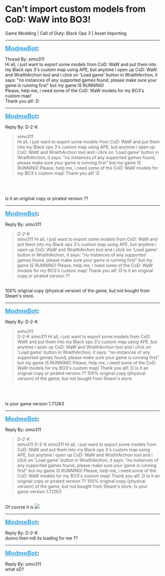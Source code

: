 # Can't import custom models from CoD: WaW into BO3!
Game Modding | Call of Duty: Black Ops 3 | Asset Importing

---
<strong style="font-size: 1.4em;"><span style="text-decoration: underline;text-decoration-color: #34a7f9;"><span style="color:#34a7f9;">ModmeBot</span></span>:</strong>

<p>Thread By: simo311<br />Hi all, i just want to export some models from CoD: WaW and put them into my Black ops 3&#39;s custom map using APE, but anytime i open up CoD: WaW and WraithArchon tool and i click on &#39;Load game&#39; button in WraithArchon, it says: &quot;no instances of any supported games found, please make sure your game is running first&quot; but my game IS RUNNING!<br />Please, help me, i need some of the CoD: WaW models for my BO3&#39;s custom map!<br />Thank you all! :D</p>

---
<strong style="font-size: 1.4em;"><span style="text-decoration: underline;text-decoration-color: #34a7f9;"><span style="color:#34a7f9;">ModmeBot</span></span>:</strong>

<p>Reply By: D-2-K<br /><blockquote><em>simo311</em><br />Hi all, i just want to export some models from CoD: WaW and put them into my Black ops 3&#39;s custom map using APE, but anytime i open up CoD: WaW and WraithArchon tool and i click on &#39;Load game&#39; button in WraithArchon, it says: &quot;no instances of any supported games found, please make sure your game is running first&quot; but my game IS RUNNING! Please, help me, i need some of the CoD: WaW models for my BO3&#39;s custom map! Thank you all! :D</blockquote><br /> <br /> <br /> Is it an original copy or pirated version ??</p>

---
<strong style="font-size: 1.4em;"><span style="text-decoration: underline;text-decoration-color: #34a7f9;"><span style="color:#34a7f9;">ModmeBot</span></span>:</strong>

<p>Reply By: simo311<br /><blockquote><em>D-2-K</em><br />simo311 Hi all, i just want to export some models from CoD: WaW and put them into my Black ops 3&#39;s custom map using APE, but anytime i open up CoD: WaW and WraithArchon tool and i click on &#39;Load game&#39; button in WraithArchon, it says: &quot;no instances of any supported games found, please make sure your game is running first&quot; but my game IS RUNNING! Please, help me, i need some of the CoD: WaW models for my BO3&#39;s custom map! Thank you all! :D      Is it an original copy or pirated version ??    </blockquote><br /> 100% original copy (physical version) of the game, but not bought from Steam&#39;s store.</p>

---
<strong style="font-size: 1.4em;"><span style="text-decoration: underline;text-decoration-color: #34a7f9;"><span style="color:#34a7f9;">ModmeBot</span></span>:</strong>

<p>Reply By: D-2-K<br /><blockquote><em>simo311</em><br />D-2-K simo311 Hi all, i just want to export some models from CoD: WaW and put them into my Black ops 3&#39;s custom map using APE, but anytime i open up CoD: WaW and WraithArchon tool and i click on &#39;Load game&#39; button in WraithArchon, it says: &quot;no instances of any supported games found, please make sure your game is running first&quot; but my game IS RUNNING! Please, help me, i need some of the CoD: WaW models for my BO3&#39;s custom map! Thank you all! :D      Is it an original copy or pirated version ??      100% original copy (physical version) of the game, but not bought from Steam&#39;s store.</blockquote><br /> <br /> <br />Is your game version 1.7.1263</p>

---
<strong style="font-size: 1.4em;"><span style="text-decoration: underline;text-decoration-color: #34a7f9;"><span style="color:#34a7f9;">ModmeBot</span></span>:</strong>

<p>Reply By: simo311<br /><blockquote><em>D-2-K</em><br />simo311 D-2-K simo311 Hi all, i just want to export some models from CoD: WaW and put them into my Black ops 3&#39;s custom map using APE, but anytime i open up CoD: WaW and WraithArchon tool and i click on &#39;Load game&#39; button in WraithArchon, it says: &quot;no instances of any supported games found, please make sure your game is running first&quot; but my game IS RUNNING! Please, help me, i need some of the CoD: WaW models for my BO3&#39;s custom map! Thank you all! :D      Is it an original copy or pirated version ??      100% original copy (physical version) of the game, but not bought from Steam&#39;s store.     Is your game version 1.7.1263  </blockquote><br /> Of course it is <img style="max-width: 500px;" src="/modme/emoticons/wink.png"></p>

---
<strong style="font-size: 1.4em;"><span style="text-decoration: underline;text-decoration-color: #34a7f9;"><span style="color:#34a7f9;">ModmeBot</span></span>:</strong>

<p>Reply By: D-2-K<br />dunno then m8 its loading for me ??</p>

---
<strong style="font-size: 1.4em;"><span style="text-decoration: underline;text-decoration-color: #34a7f9;"><span style="color:#34a7f9;">ModmeBot</span></span>:</strong>

<p>Reply By: simo311<br />what xD?</p>
